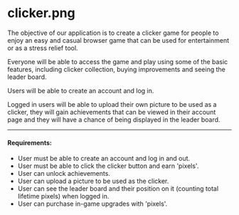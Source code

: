 # clicker.png

The objective of our application is to create a clicker game for people to enjoy an easy and casual browser game that can be used for entertainment or as a stress relief tool. ​

Everyone will be able to access the game and play using some of the basic features, including clicker collection, buying improvements and seeing the leader board. ​

Users will be able to create an account and log in.​

Logged in users will be able to upload their own picture to be used as a clicker, they will gain achievements that can be viewed in their account page and they will have a chance of being displayed in the leader board.​

***

#### Requirements:
- User must be able to create an account and log in and out.​
- User must be able to click the clicker button and earn 'pixels'.​
- User can unlock achievements.​
- User can upload a picture to be used as the clicker.​
- User can see the leader board and their position on it (counting total lifetime pixels) when logged in.​
- User can purchase in-game upgrades with 'pixels'.​
